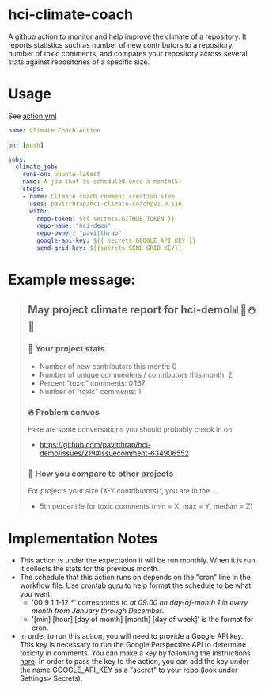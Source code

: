 # hci-climate-coach
A github action to monitor and help improve the climate of a repository. It reports statistics such as number of new contributors to a repository, number of toxic comments, and compares your repository across several stats against repositories of a specific size. 

# Usage

See [action.yml](action.yml)

```yaml
name: Climate Coach Action
  
on: [push]

jobs:
  climate_job:
    runs-on: ubuntu-latest
    name: A job that is scheduled once a month(S)
    steps:
    - name: Climate coach comment creation step
      uses: pavitthrap/hci-climate-coach@v1.0.116
      with:
        repo-token: ${{ secrets.GITHUB_TOKEN }}
        repo-name: "hci-demo"
        repo-owner: "pavitthrap"
        google-api-key: ${{ secrets.GOOGLE_API_KEY }}
        send-grid-key: ${{secrets.SEND_GRID_KEY}}
```


# Example message: 
> ## May project climate report for hci-demo📊🐻⛄️🐛
> ### 🐻 Your project stats
> - Number of new contributors this month: 0
> - Number of unique commenters / contributors this month: 2
> - Percent “toxic” comments: 0.167
> - Number of “toxic” comments: 1
> ### 🔥 Problem convos
> Here are some conversations you should probably check in on
> - https://github.com/pavitthrap/hci-demo/issues/219#issuecomment-634906552
> ### 🐛 How you compare to other projects
> For projects your size (X-Y contributors)*, you are in the….
> - 5th percentile for toxic comments (min = X, max = Y, median = Z)

# Implementation Notes 
- This action is under the expectation it will be run monthly. When it is run, it collects the stats for the previous month. 
- The schedule that this action runs on depends on the "cron" line in the workflow file. Use [crontab guru](https://crontab.guru/) to help format the schedule to be what you want. 
  - '00 9 1 1-12 \*' corresponds to *at 09:00 on day-of-month 1 in every month from January through December*.
  - '[min] [hour] [day of month] [month] [day of week]' is the format for cron. 
- In order to run this action, you will need to provide a Google API key. This key is necessary to run the Google Perspective API to determine toxicity in comments. You can make a key by following the instructions [here](https://github.com/conversationai/perspectiveapi/tree/master/1-get-started#enable-the-api). In order to pass the key to the action, you can add the key under the name GOOGLE_API_KEY as a "secret" to your repo (look under Settings> Secrets). 
